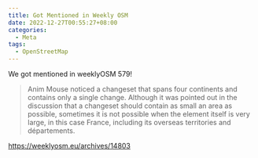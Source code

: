 ```yaml
---
title: Got Mentioned in Weekly OSM
date: 2022-12-27T00:55:27+08:00
categories:
  - Meta
tags:
  - OpenStreetMap
---
```

We got mentioned in weeklyOSM 579!

> Anim Mouse noticed a changeset that spans four continents and contains only a single change.
> Although it was pointed out in the discussion that a changeset should contain as small an area as possible, sometimes it is not possible when the element itself is very large, in this case France, including its overseas territories and départements.

https://weeklyosm.eu/archives/14803